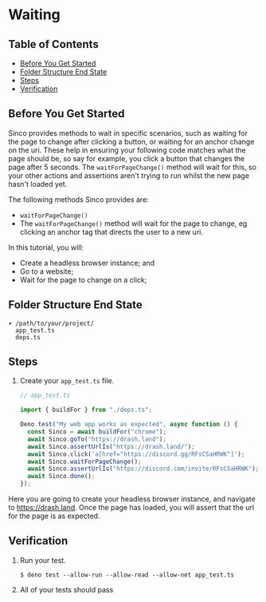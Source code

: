 # Waiting

## Table of Contents

- [Before You Get Started](#before-you-get-started)
- [Folder Structure End State](#folder-structure-end-state)
- [Steps](#steps)
- [Verification](#verification)

## Before You Get Started

Sinco provides methods to wait in specific scenarios, such as waiting for the
page to change after clicking a button, or waiting for an anchor change on the
uri. These help in ensuring your following code matches what the page should be,
so say for example, you click a button that changes the page after 5 seconds.
The `waitForPageChange()` method will wait for this, so your other actions and
assertions aren't trying to run whilst the new page hasn't loaded yet.

The following methods Sinco provides are:

- `waitForPageChange()`
- The `waitForPageChange()` method will wait for the page to change, eg clicking
  an anchor tag that directs the user to a new uri.

In this tutorial, you will:

- Create a headless browser instance; and
- Go to a website;
- Wait for the page to change on a click;

## Folder Structure End State

```text
▾ /path/to/your/project/
  app_test.ts
  deps.ts
```

## Steps

1. Create your `app_test.ts` file.

    ```typescript
    // app_test.ts

    import { buildFor } from "./deps.ts";

    Deno.test("My web app works as expected", async function () {
      const Sinco = await buildFor("chrome");
      await Sinco.goTo("https://drash.land");
      await Sinco.assertUrlIs("https://drash.land/");
      await Sinco.click('a[href="https://discord.gg/RFsCSaHRWK"]');
      await Sinco.waitForPageChange();
      await Sinco.assertUrlIs("https://discord.com/invite/RFsCSaHRWK");
      await Sinco.done();
    });
    ```

Here you are going to create your headless browser instance, and navigate to
https://drash.land. Once the page has loaded, you will assert that the url for
the page is as expected.

## Verification

1. Run your test.

    ```shell
    $ deno test --allow-run --allow-read --allow-net app_test.ts
    ```

2. All of your tests should pass
